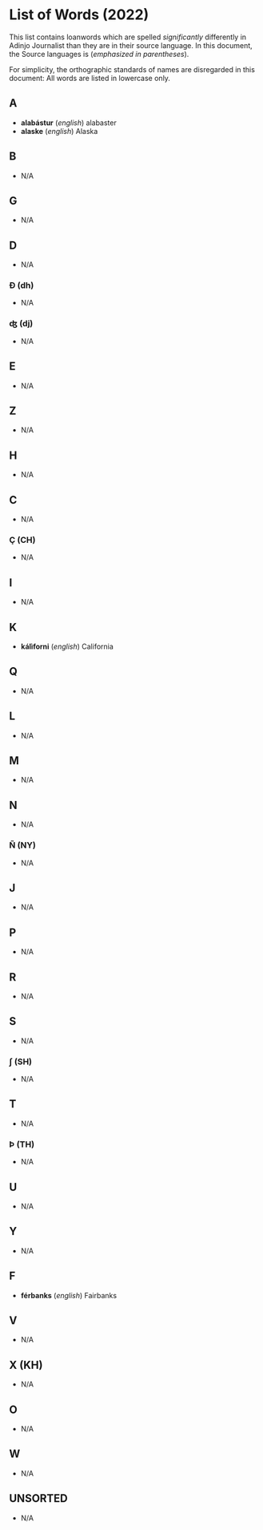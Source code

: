 # List of Words (2022)

This list contains loanwords which are spelled _significantly_ differently in Adinjo Journalist than they are in their source language. In this document, the Source languages is (_emphasized in parentheses_).

For simplicity, the orthographic standards of names are disregarded in this document: All words are listed in lowercase only.

## A

+ **alabástur** (_english_) alabaster
+ **alaske** (_english_) Alaska

## B

+ N/A

## G

+ N/A

## D

+ N/A

### Ð (dh)

+ N/A

### ʤ (dj)

+ N/A

## E

+ N/A

## Z

+ N/A

## H

+ N/A

## C

+ N/A

### Ç (CH)

+ N/A

## I

+ N/A

## K

+ **kálìforni** (_english_) California

## Q

+ N/A

## L

+ N/A

## M

+ N/A

## N

+ N/A

### Ñ (NY)

+ N/A

## J

+ N/A

## P

+ N/A

## R

+ N/A

## S

+ N/A

### ʃ (SH)

+ N/A

## T

+ N/A

### Þ (TH)

+ N/A

## U

+ N/A

## Y

+ N/A

## F

+ **férbanks** (_english_) Fairbanks

## V

+ N/A

## X (KH)

+ N/A

## O

+ N/A

## W

+ N/A

## UNSORTED

+ N/A

